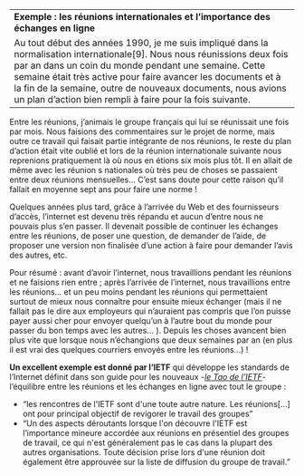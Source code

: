 |                                                                                                                                                                                                                                                                                                                                                                                                                                                                                                                                                                                                                                                                                        |
|----------------------------------------------------------------------------------------------------------------------------------------------------------------------------------------------------------------------------------------------------------------------------------------------------------------------------------------------------------------------------------------------------------------------------------------------------------------------------------------------------------------------------------------------------------------------------------------------------------------------------------------------------------------------------------------|
| **Exemple : les réunions internationales et l’importance des échanges en ligne**                                                                                                                                                                                                                                                                                                                                                                                                                                                                                                                                                                                               |
| Au tout début des années 1990, je me suis impliqué dans la normalisation internationale[9]. Nous nous réunissions deux fois par an dans un coin du monde pendant une semaine. Cette semaine était très active pour faire avancer les documents et à la fin de la semaine, outre de nouveaux documents, nous avions un plan d’action bien rempli à faire pour la fois suivante.
                                                                                                                                                                                                                                                                                                                                                                                                                                                                                                                                                                                                                                                                               
 Entre les réunions, j’animais le groupe français qui lui se réunissait une fois par mois. Nous faisions des commentaires sur le projet de norme, mais outre ce travail qui faisait partie intégrante de nos réunions, le reste du plan d’action était vite oublié et lors de la réunion internationale suivante nous reprenions pratiquement là où nous en étions six mois plus tôt. Il en allait de même avec les réunion s nationales où très peu de choses se passaient entre deux réunions mensuelles… C’est sans doute pour cette raison qu’il fallait en moyenne sept ans pour faire une norme !
                                                                                                                                                                                                                                                                                                                                                                                                                                                                                                                                                                                                                                                                                               
 Quelques années plus tard, grâce à l’arrivée du Web et des fournisseurs d’accès, l’internet est devenu très répandu et aucun d’entre nous ne pouvais plus s’en passer. Il devenait possible de continuer les échanges entre les réunions, de poser une question, de demander de l’aide, de proposer une version non finalisée d’une action à faire pour demander l’avis des autres, etc.
                                                                                                                                                                                                                                                                                                                                                                                                                                                                                                                                                                                                                                                                                    
Pour résumé : avant d’avoir l’internet, nous travaillions pendant les réunions et ne faisions rien entre ; après l’arrivée de l’internet, nous travaillions entre les réunions… et un peu moins pendant les réunions qui permettaient surtout de mieux nous connaître pour ensuite mieux échanger (mais il ne fallait pas le dire aux employeurs qui n’auraient pas compris que l’on puisse payer aussi cher pour envoyer quelqu’un à l’autre bout du monde pour passer du bon temps avec les autres... ). Depuis les choses avancent bien plus vite que lorsque nous n’échangions que deux semaines par an (en plus il est vrai des quelques courriers envoyés entre les réunions…) !
                                                                                                                                                                                                                                                                                                                                                                                                                                                                                                                                                                                                                                                                                         
**Un excellent exemple est donné par l’IETF** qui développe les standards de l’Internet définit dans son guide pour les nouveaux -[*le*](http://www.ietf.org/tao-translated-fr.html)[ ](http://www.ietf.org/tao-translated-fr.html)[*Tao*](http://www.ietf.org/tao-translated-fr.html)[ ](http://www.ietf.org/tao-translated-fr.html)[*de*](http://www.ietf.org/tao-translated-fr.html)[ ](http://www.ietf.org/tao-translated-fr.html)[*l*](http://www.ietf.org/tao-translated-fr.html)[*’*](http://www.ietf.org/tao-translated-fr.html)[*IETF*](http://www.ietf.org/tao-translated-fr.html)- l’équilibre entre les réunions et les échanges en ligne avec tout le groupe :
* “les rencontres de l'IETF sont d'une toute autre nature. Les réunions\[...\] ont pour principal objectif de revigorer le travail des groupes”
* “Un des aspects déroutants lorsque l'on découvre l'IETF est l’importance mineure accordée aux réunions en présentiel des groupes de travail, ce qui n'est généralement pas le cas dans la plupart des autres organisations. Toute décision prise lors d'une réunion doit également être approuvée sur la liste de diffusion du groupe de travail.”         
